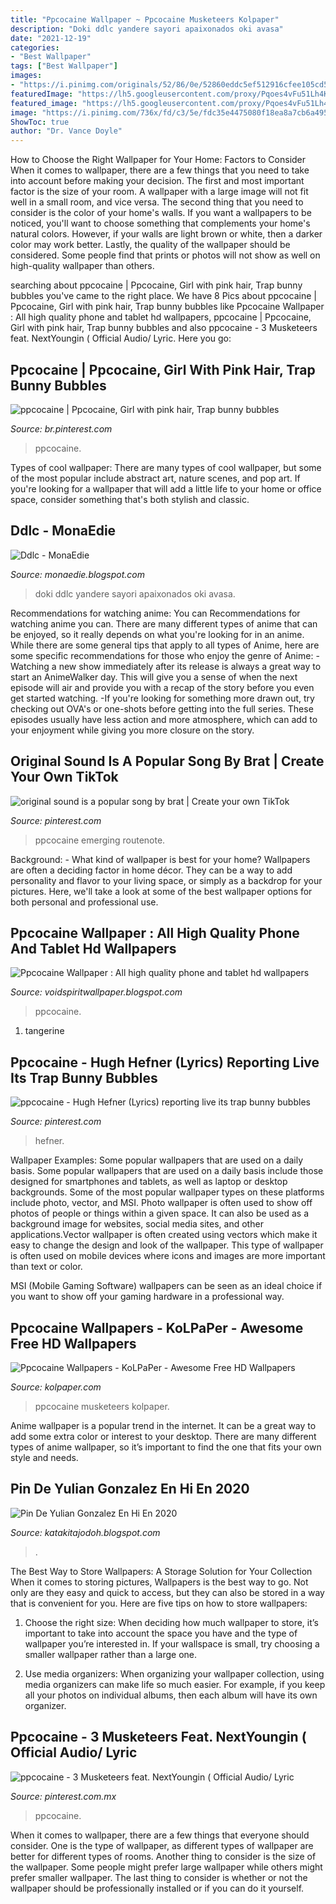 ```yaml
---
title: "Ppcocaine Wallpaper ~ Ppcocaine Musketeers Kolpaper"
description: "Doki ddlc yandere sayori apaixonados oki avasa"
date: "2021-12-19"
categories:
- "Best Wallpaper"
tags: ["Best Wallpaper"]
images:
- "https://i.pinimg.com/originals/52/86/0e/52860eddc5ef512916cfee105cd5523d.jpg"
featuredImage: "https://lh5.googleusercontent.com/proxy/Pqoes4vFu51Lh4KC39OwKbWSw3KPOEwWO4t5tOGY1uARAjdWOH9wnWTAXJ8bkUf8gYoTEP3E3QfG2Dpj4dQHBw9vkaIDn5cZA9S1RET0xl6xHVly3e3RAw=w1200-h630-p-k-no-nu"
featured_image: "https://lh5.googleusercontent.com/proxy/Pqoes4vFu51Lh4KC39OwKbWSw3KPOEwWO4t5tOGY1uARAjdWOH9wnWTAXJ8bkUf8gYoTEP3E3QfG2Dpj4dQHBw9vkaIDn5cZA9S1RET0xl6xHVly3e3RAw=w1200-h630-p-k-no-nu"
image: "https://i.pinimg.com/736x/fd/c3/5e/fdc35e4475080f18ea8a7cb6a495f446.jpg"
ShowToc: true
author: "Dr. Vance Doyle"
---
```



How to Choose the Right Wallpaper for Your Home: Factors to Consider
When it comes to wallpaper, there are a few things that you need to take into account before making your decision. The first and most important factor is the size of your room. A wallpaper with a large image will not fit well in a small room, and vice versa. 
The second thing that you need to consider is the color of your home's walls. If you want a wallpapers to be noticed, you'll want to choose something that complements your home's natural colors. However, if your walls are light brown or white, then a darker color may work better. 
Lastly, the quality of the wallpaper should be considered. Some people find that prints or photos will not show as well on high-quality wallpaper than others.

	

		
searching about ppcocaine | Ppcocaine, Girl with pink hair, Trap bunny bubbles you've came to the right place. We have 8 Pics about ppcocaine | Ppcocaine, Girl with pink hair, Trap bunny bubbles like Ppcocaine Wallpaper : All high quality phone and tablet hd wallpapers, ppcocaine | Ppcocaine, Girl with pink hair, Trap bunny bubbles and also ppcocaine - 3 Musketeers feat. NextYoungin ( Official Audio/ Lyric. Here you go:
		
    
## Ppcocaine | Ppcocaine, Girl With Pink Hair, Trap Bunny Bubbles

<img loading=lazy src="https://i.pinimg.com/736x/10/c8/29/10c829cd49deedd74af1f427dfa0212d.jpg" onerror="this.onerror=null;this.src='https://tse2.mm.bing.net/th?id=OIP.0PWQDeUeS_cutl3HoC_7mQHaHA&amp;pid=15.1';" alt="ppcocaine | Ppcocaine, Girl with pink hair, Trap bunny bubbles">

_Source: br.pinterest.com_

>ppcocaine. 

	

Types of cool wallpaper:
There are many types of cool wallpaper, but some of the most popular include abstract art, nature scenes, and pop art. If you're looking for a wallpaper that will add a little life to your home or office space, consider something that's both stylish and classic.

    
## Ddlc - MonaEdie

<img loading=lazy src="https://i.pinimg.com/736x/ac/02/9b/ac029b155b08c03f1f61c147aac0dc65.jpg" onerror="this.onerror=null;this.src='https://tse2.mm.bing.net/th?id=OIP.JfMIzsJZvDotefq9ar8llgHaLY&amp;pid=15.1';" alt="Ddlc - MonaEdie">

_Source: monaedie.blogspot.com_

>doki ddlc yandere sayori apaixonados oki avasa. 

	

Recommendations for watching anime: You can
Recommendations for watching anime you can. There are many different types of anime that can be enjoyed, so it really depends on what you're looking for in an anime. While there are some general tips that apply to all types of Anime, here are some specific recommendations for those who enjoy the genre of Anime: 
-Watching a new show immediately after its release is always a great way to start an AnimeWalker day. This will give you a sense of when the next episode will air and provide you with a recap of the story before you even get started watching. 
-If you're looking for something more drawn out, try checking out OVA's or one-shots before getting into the full series. These episodes usually have less action and more atmosphere, which can add to your enjoyment while giving you more closure on the story.

    
## Original Sound Is A Popular Song By Brat | Create Your Own TikTok

<img loading=lazy src="https://i.pinimg.com/originals/f7/92/8b/f7928b683fa790c80a60c81153641702.jpg" onerror="this.onerror=null;this.src='https://tse1.mm.bing.net/th?id=OIP.OvvKdUVsvG8BEkdC7dcZagHaHa&amp;pid=15.1';" alt="original sound is a popular song by brat | Create your own TikTok">

_Source: pinterest.com_

>ppcocaine emerging routenote. 

	

Background: - What kind of wallpaper is best for your home?
Wallpapers are often a deciding factor in home décor. They can be a way to add personality and flavor to your living space, or simply as a backdrop for your pictures. Here, we'll take a look at some of the best wallpaper options for both personal and professional use.

    
## Ppcocaine Wallpaper : All High Quality Phone And Tablet Hd Wallpapers

<img loading=lazy src="https://lh5.googleusercontent.com/proxy/Pqoes4vFu51Lh4KC39OwKbWSw3KPOEwWO4t5tOGY1uARAjdWOH9wnWTAXJ8bkUf8gYoTEP3E3QfG2Dpj4dQHBw9vkaIDn5cZA9S1RET0xl6xHVly3e3RAw=w1200-h630-p-k-no-nu" onerror="this.onerror=null;this.src='https://tse4.mm.bing.net/th?id=OIP.wkPMBvGHdiBbho1Ui5JIwwHaD4&amp;pid=15.1';" alt="Ppcocaine Wallpaper : All high quality phone and tablet hd wallpapers">

_Source: voidspiritwallpaper.blogspot.com_

>ppcocaine. 

	

1. tangerine 

    
## Ppcocaine - Hugh Hefner (Lyrics) Reporting Live Its Trap Bunny Bubbles

<img loading=lazy src="https://i.pinimg.com/originals/52/86/0e/52860eddc5ef512916cfee105cd5523d.jpg" onerror="this.onerror=null;this.src='https://tse1.mm.bing.net/th?id=OIP.cyz2CebA5zVZ_9dglR2hpAHaFj&amp;pid=15.1';" alt="ppcocaine - Hugh Hefner (Lyrics) reporting live its trap bunny bubbles">

_Source: pinterest.com_

>hefner. 

	

Wallpaper Examples: Some popular wallpapers that are used on a daily basis.
Some popular wallpapers that are used on a daily basis include those designed for smartphones and tablets, as well as laptop or desktop backgrounds. Some of the most popular wallpaper types on these platforms include photo, vector, and MSI. 
Photo wallpaper is often used to show off photos of people or things within a given space. It can also be used as a background image for websites, social media sites, and other applications.Vector wallpaper is often created using vectors which make it easy to change the design and look of the wallpaper. This type of wallpaper is often used on mobile devices where icons and images are more important than text or color. 

MSI (Mobile Gaming Software) wallpapers can be seen as an ideal choice if you want to show off your gaming hardware in a professional way.

    
## Ppcocaine Wallpapers - KoLPaPer - Awesome Free HD Wallpapers

<img loading=lazy src="https://www.kolpaper.com/wp-content/uploads/2020/09/Ppcocaine-Wallpapers.jpg" onerror="this.onerror=null;this.src='https://tse4.mm.bing.net/th?id=OIP.uISXUyUcRfEjEGJvHUeZ-QHaHa&amp;pid=15.1';" alt="Ppcocaine Wallpapers - KoLPaPer - Awesome Free HD Wallpapers">

_Source: kolpaper.com_

>ppcocaine musketeers kolpaper. 

	

Anime wallpaper is a popular trend in the internet. It can be a great way to add some extra color or interest to your desktop. There are many different types of anime wallpaper, so it’s important to find the one that fits your own style and needs.

    
## Pin De Yulian Gonzalez En Hi En 2020

<img loading=lazy src="https://i.pinimg.com/736x/fd/c3/5e/fdc35e4475080f18ea8a7cb6a495f446.jpg" onerror="this.onerror=null;this.src='https://tse2.mm.bing.net/th?id=OIP.WDpGIDgXkNV4Cbjn7DvoFwHaNK&amp;pid=15.1';" alt="Pin De Yulian Gonzalez En Hi En 2020">

_Source: katakitajodoh.blogspot.com_

>. 

	

The Best Way to Store Wallpapers: A Storage Solution for Your Collection
When it comes to storing pictures, Wallpapers is the best way to go. Not only are they easy and quick to access, but they can also be stored in a way that is convenient for you. Here are five tips on how to store wallpapers:
1) Choose the right size: When deciding how much wallpaper to store, it’s important to take into account the space you have and the type of wallpaper you’re interested in. If your wallspace is small, try choosing a smaller wallpaper rather than a large one.

2) Use media organizers: When organizing your wallpaper collection, using media organizers can make life so much easier. For example, if you keep all your photos on individual albums, then each album will have its own organizer.

    
## Ppcocaine - 3 Musketeers Feat. NextYoungin ( Official Audio/ Lyric

<img loading=lazy src="https://i.pinimg.com/236x/b4/14/5b/b4145be98296241dc00f9df25ff582be.jpg?nii=t" onerror="this.onerror=null;this.src='https://tse4.mm.bing.net/th?id=OIP.5GWTt8XoCHqnomcaP9BZmgAAAA&amp;pid=15.1';" alt="ppcocaine - 3 Musketeers feat. NextYoungin ( Official Audio/ Lyric">

_Source: pinterest.com.mx_

>ppcocaine. 

	

When it comes to wallpaper, there are a few things that everyone should consider. One is the type of wallpaper, as different types of wallpaper are better for different types of rooms. Another thing to consider is the size of the wallpaper. Some people might prefer large wallpaper while others might prefer smaller wallpaper. The last thing to consider is whether or not the wallpaper should be professionally installed or if you can do it yourself.

